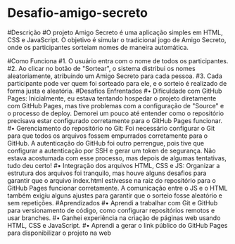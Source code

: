 # Desafio-amigo-secreto
#Descrição
#O projeto Amigo Secreto é uma aplicação simples em HTML, CSS e JavaScript. O objetivo é simular o tradicional jogo de Amigo Secreto, onde os participantes sorteiam nomes de maneira automática.

#Como Funciona
    #1. O usuário entra com o nome de todos os participantes.
    #2. Ao clicar no botão de "Sortear", o sistema distribui os nomes aleatoriamente, atribuindo um Amigo Secreto para cada pessoa.
    #3. Cada participante pode ver quem foi sorteado para ele, e o sorteio é realizado de forma justa e aleatória.
#Desafios Enfrentados
    #• Dificuldade com GitHub Pages: Inicialmente, eu estava tentando hospedar o projeto diretamente com GitHub Pages, mas tive problemas com a configuração de "Source" e o processo de deploy. Demorei um pouco até entender como o repositório precisava estar configurado corretamente para o GitHub Pages funcionar.
    #• Gerenciamento do repositório no Git: Foi necessário configurar o Git para que todos os arquivos fossem empurrados corretamente para o GitHub. A autenticação do GitHub foi outro perrengue, pois tive que configurar a autenticação por SSH e gerar um token de segurança. Não estava acostumada com esse processo, mas depois de algumas tentativas, tudo deu certo!
    #• Integração dos arquivos HTML, CSS e JS: Organizar a estrutura dos arquivos foi tranquilo, mas houve alguns desafios para garantir que o arquivo index.html estivesse na raiz do repositório para o GitHub Pages funcionar corretamente. A comunicação entre o JS e o HTML também exigiu alguns ajustes para garantir que o sorteio fosse aleatório e sem repetições.
#Aprendizados
    #• Aprendi a trabalhar com Git e GitHub para versionamento de código, como configurar repositórios remotos e usar branches.
    #• Ganhei experiência na criação de páginas web usando HTML, CSS e JavaScript.
    #• Aprendi a gerar o link público do GitHub Pages para disponibilizar o projeto na web
